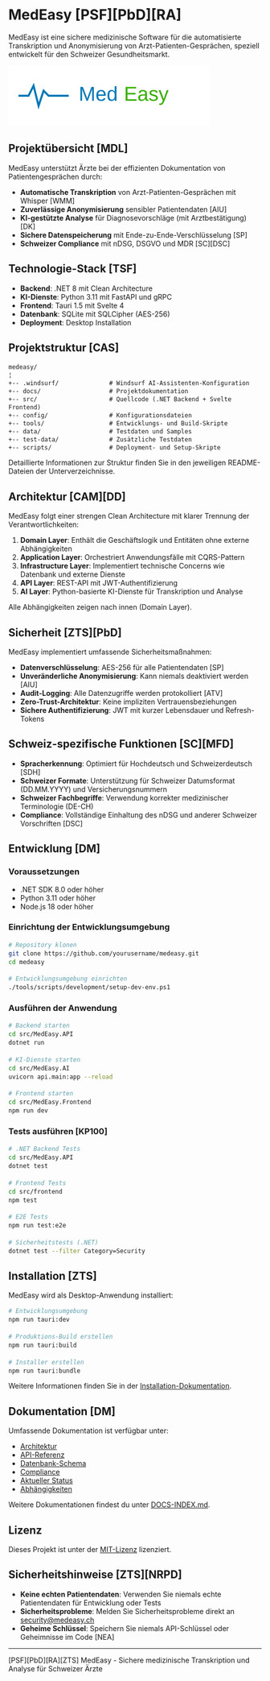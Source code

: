 <!-- â€žDer Herr, unser Gott, lasse uns freundlich ansehen. Lass unsere Arbeit nicht vergeblich sein â€“ ja, lass gelingen, was wir tun!" Psalm 90,17 -->

# MedEasy [PSF][PbD][RA]

MedEasy ist eine sichere medizinische Software für die automatisierte Transkription und Anonymisierung von Arzt-Patienten-Gesprächen, speziell entwickelt für den Schweizer Gesundheitsmarkt.

![MedEasy Logo](src/frontend/static/logo.svg)

## Projektübersicht [MDL]

MedEasy unterstützt Ärzte bei der effizienten Dokumentation von Patientengesprächen durch:

- **Automatische Transkription** von Arzt-Patienten-Gesprächen mit Whisper [WMM]
- **Zuverlässige Anonymisierung** sensibler Patientendaten [AIU]
- **KI-gestützte Analyse** für Diagnosevorschläge (mit Arztbestätigung) [DK]
- **Sichere Datenspeicherung** mit Ende-zu-Ende-Verschlüsselung [SP]
- **Schweizer Compliance** mit nDSG, DSGVO und MDR [SC][DSC]

## Technologie-Stack [TSF]

- **Backend**: .NET 8 mit Clean Architecture
- **KI-Dienste**: Python 3.11 mit FastAPI und gRPC
- **Frontend**: Tauri 1.5 mit Svelte 4
- **Datenbank**: SQLite mit SQLCipher (AES-256)
- **Deployment**: Desktop Installation

## Projektstruktur [CAS]

```
medeasy/
¦
+-- .windsurf/              # Windsurf AI-Assistenten-Konfiguration
+-- docs/                   # Projektdokumentation
+-- src/                    # Quellcode (.NET Backend + Svelte Frontend)
+-- config/                 # Konfigurationsdateien
+-- tools/                  # Entwicklungs- und Build-Skripte
+-- data/                   # Testdaten und Samples
+-- test-data/              # Zusätzliche Testdaten
+-- scripts/                # Deployment- und Setup-Skripte
```

Detaillierte Informationen zur Struktur finden Sie in den jeweiligen README-Dateien der Unterverzeichnisse.

## Architektur [CAM][DD]

MedEasy folgt einer strengen Clean Architecture mit klarer Trennung der Verantwortlichkeiten:

1. **Domain Layer**: Enthält die Geschäftslogik und Entitäten ohne externe Abhängigkeiten
2. **Application Layer**: Orchestriert Anwendungsfälle mit CQRS-Pattern
3. **Infrastructure Layer**: Implementiert technische Concerns wie Datenbank und externe Dienste
4. **API Layer**: REST-API mit JWT-Authentifizierung
5. **AI Layer**: Python-basierte KI-Dienste für Transkription und Analyse

Alle Abhängigkeiten zeigen nach innen (Domain Layer).

## Sicherheit [ZTS][PbD]

MedEasy implementiert umfassende Sicherheitsmaßnahmen:

- **Datenverschlüsselung**: AES-256 für alle Patientendaten [SP]
- **Unveränderliche Anonymisierung**: Kann niemals deaktiviert werden [AIU]
- **Audit-Logging**: Alle Datenzugriffe werden protokolliert [ATV]
- **Zero-Trust-Architektur**: Keine impliziten Vertrauensbeziehungen
- **Sichere Authentifizierung**: JWT mit kurzer Lebensdauer und Refresh-Tokens

## Schweiz-spezifische Funktionen [SC][MFD]

- **Spracherkennung**: Optimiert für Hochdeutsch und Schweizerdeutsch [SDH]
- **Schweizer Formate**: Unterstützung für Schweizer Datumsformat (DD.MM.YYYY) und Versicherungsnummern
- **Schweizer Fachbegriffe**: Verwendung korrekter medizinischer Terminologie (DE-CH)
- **Compliance**: Vollständige Einhaltung des nDSG und anderer Schweizer Vorschriften [DSC]

## Entwicklung [DM]

### Voraussetzungen

- .NET SDK 8.0 oder höher
- Python 3.11 oder höher
- Node.js 18 oder höher

### Einrichtung der Entwicklungsumgebung

```bash
# Repository klonen
git clone https://github.com/yourusername/medeasy.git
cd medeasy

# Entwicklungsumgebung einrichten
./tools/scripts/development/setup-dev-env.ps1
```

### Ausführen der Anwendung

```bash
# Backend starten
cd src/MedEasy.API
dotnet run

# KI-Dienste starten
cd src/MedEasy.AI
uvicorn api.main:app --reload

# Frontend starten
cd src/MedEasy.Frontend
npm run dev
```

### Tests ausführen [KP100]

```bash
# .NET Backend Tests
cd src/MedEasy.API
dotnet test

# Frontend Tests
cd src/frontend
npm test

# E2E Tests
npm run test:e2e

# Sicherheitstests (.NET)
dotnet test --filter Category=Security
```

## Installation [ZTS]

MedEasy wird als Desktop-Anwendung installiert:

```bash
# Entwicklungsumgebung
npm run tauri:dev

# Produktions-Build erstellen
npm run tauri:build

# Installer erstellen
npm run tauri:bundle
```

Weitere Informationen finden Sie in der [Installation-Dokumentation](docs/ui/deployment/README.md).

## Dokumentation [DM]

Umfassende Dokumentation ist verfügbar unter:

- [Architektur](docs/architecture/README.md)
- [API-Referenz](docs/api/API_REFERENCE.md)
- [Datenbank-Schema](docs/database/SCHEMA.md)
- [Compliance](docs/compliance/SECURITY.md)
- [Aktueller Status](docs/FEATURE_STATUS.md)
- [Abhängigkeiten](docs/architecture/Dependency_Graph.svg)

Weitere Dokumentationen findest du unter [DOCS-INDEX.md](docs/DOCS-INDEX.md).

## Lizenz

Dieses Projekt ist unter der [MIT-Lizenz](LICENSE) lizenziert.

## Sicherheitshinweise [ZTS][NRPD]

- **Keine echten Patientendaten**: Verwenden Sie niemals echte Patientendaten für Entwicklung oder Tests
- **Sicherheitsprobleme**: Melden Sie Sicherheitsprobleme direkt an security@medeasy.ch
- **Geheime Schlüssel**: Speichern Sie niemals API-Schlüssel oder Geheimnisse im Code [NEA]

---

[PSF][PbD][RA][ZTS] MedEasy - Sichere medizinische Transkription und Analyse für Schweizer Ärzte
